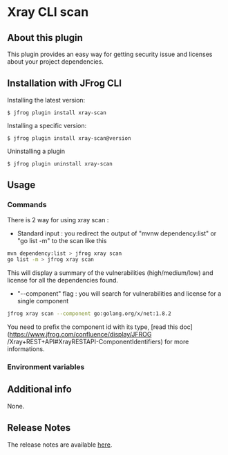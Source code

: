 # Xray CLI scan

## About this plugin
This plugin provides an easy way for getting security issue and licenses about your project dependencies.

## Installation with JFrog CLI
Installing the latest version:

`$ jfrog plugin install xray-scan`

Installing a specific version:

`$ jfrog plugin install xray-scan@version`

Uninstalling a plugin

`$ jfrog plugin uninstall xray-scan`

## Usage
### Commands
There is 2 way for using xray scan :
* Standard input : you redirect the output of "mvnw dependency:list" or "go list -m" to the scan like this
```bash
mvn dependency:list > jfrog xray scan
go list -m > jfrog xray scan
```
This will display a summary of the vulnerabilities (high/medium/low) and license for all the dependencies found.

* "--component" flag : you will search for vulnerabilities and license for a single component
```bash
jfrog xray scan --component go:golang.org/x/net:1.8.2
```
You need to prefix the component id with its type, [read this doc](https://www.jfrog.com/confluence/display/JFROG
/Xray+REST+API#XrayRESTAPI-ComponentIdentifiers) for more informations.


### Environment variables

## Additional info
None.

## Release Notes
The release notes are available [here](RELEASE.md).
